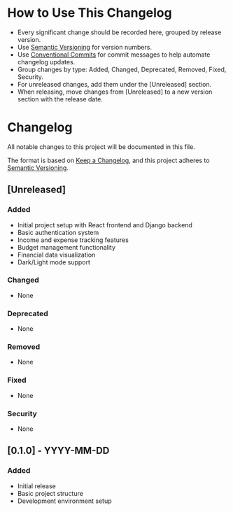 # How to Use This Changelog

- Every significant change should be recorded here, grouped by release version.
- Use [Semantic Versioning](https://semver.org/) for version numbers.
- Use [Conventional Commits](https://www.conventionalcommits.org/) for commit messages to help automate changelog updates.
- Group changes by type: Added, Changed, Deprecated, Removed, Fixed, Security.
- For unreleased changes, add them under the [Unreleased] section.
- When releasing, move changes from [Unreleased] to a new version section with the release date.

# Changelog

All notable changes to this project will be documented in this file.

The format is based on [Keep a Changelog](https://keepachangelog.com/en/1.0.0/),
and this project adheres to [Semantic Versioning](https://semver.org/spec/v2.0.0.html).

## [Unreleased]

### Added
- Initial project setup with React frontend and Django backend
- Basic authentication system
- Income and expense tracking features
- Budget management functionality
- Financial data visualization
- Dark/Light mode support

### Changed
- None

### Deprecated
- None

### Removed
- None

### Fixed
- None

### Security
- None

## [0.1.0] - YYYY-MM-DD
### Added
- Initial release
- Basic project structure
- Development environment setup 